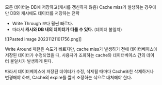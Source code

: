 모든 데이터는 DB에 저장하고(캐시를 갱신하지 않음) Cache miss가 발생하는 경우에만 DB와 캐시에도 데이터를 저장하는 전략
- Write Through 보다 훨씬 빠르다.
- 따라서 **캐시와 DB 내의 데이터가 다를 수 있다**. (데이터 불일치)

![[Pasted image 20231121101756.png]]

Write Around 패턴은 속도가 빠르지만, cache miss가 발생하기 전에 데이터베이스에 저장된 데이터가 수정되었을 때, 사용자가 조회하는 cache와 데이터베이스 간의 데이터 불일치가 발생하게 된다.

따라서 데이터베이스에 저장된 데이터가 수정, 삭제될 때마다 Cache또한 삭제하거나 변경해야 하며, Cache의 expire를 짧게 조정하는 식으로 대처해야 한다.